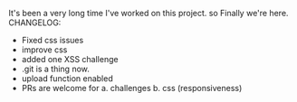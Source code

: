 
It's been a very long time I've worked on this project. so Finally we're here.
CHANGELOG:
- Fixed css issues
- improve css
- added one XSS challenge
- .git is a thing now.
- upload function enabled
- PRs are welcome for
a. challenges
b. css (responsiveness)